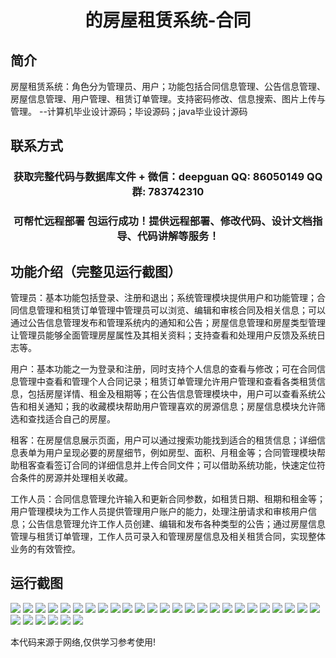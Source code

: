 <p><h1 align="center">的房屋租赁系统-合同</h1></p>

## 简介
房屋租赁系统：角色分为管理员、用户；功能包括合同信息管理、公告信息管理、房屋信息管理、用户管理、租赁订单管理。支持密码修改、信息搜索、图片上传与管理。    --计算机毕业设计源码；毕设源码；java毕业设计源码


## 联系方式
<p><h3 align="center">获取完整代码与数据库文件 + 微信：deepguan QQ: 86050149 QQ群: 783742310</h3></p>
<p><h3 align="center">可帮忙远程部署 包运行成功！提供远程部署、修改代码、设计文档指导、代码讲解等服务！</h3></p>

## 功能介绍（完整见运行截图）
管理员：基本功能包括登录、注册和退出；系统管理模块提供用户和功能管理；合同信息管理和租赁订单管理中管理员可以浏览、编辑和审核合同及相关信息；可以通过公告信息管理发布和管理系统内的通知和公告；房屋信息管理和房屋类型管理让管理员能够全面管理房屋属性及其相关资料；支持查看和处理用户反馈及系统日志等。

用户：基本功能之一为登录和注册，同时支持个人信息的查看与修改；可在合同信息管理中查看和管理个人合同记录；租赁订单管理允许用户管理和查看各类租赁信息，包括房屋详情、租金及租期等；在公告信息管理模块中，用户可以查看系统公告和相关通知；我的收藏模块帮助用户管理喜欢的房源信息；房屋信息模块允许筛选和查找适合自己的房屋。

租客：在房屋信息展示页面，用户可以通过搜索功能找到适合的租赁信息；详细信息表单为用户呈现必要的房屋细节，例如房型、面积、月租金等；合同管理模块帮助租客查看签订合同的详细信息并上传合同文件；可以借助系统功能，快速定位符合条件的房源并处理相关收藏。

工作人员：合同信息管理允许输入和更新合同参数，如租赁日期、租期和租金等；用户管理模块为工作人员提供管理用户账户的能力，处理注册请求和审核用户信息；公告信息管理允许工作人员创建、编辑和发布各种类型的公告；通过房屋信息管理与租赁订单管理，工作人员可录入和管理房屋信息及相关租赁合同，实现整体业务的有效管控。


## 运行截图
![](https://bs-1329754181.cos.ap-shanghai.myqcloud.com/ssm/HousingRentalSystemContract/img/001.jpg)
![](https://bs-1329754181.cos.ap-shanghai.myqcloud.com/ssm/HousingRentalSystemContract/img/002.jpg)
![](https://bs-1329754181.cos.ap-shanghai.myqcloud.com/ssm/HousingRentalSystemContract/img/003.jpg)
![](https://bs-1329754181.cos.ap-shanghai.myqcloud.com/ssm/HousingRentalSystemContract/img/004.jpg)
![](https://bs-1329754181.cos.ap-shanghai.myqcloud.com/ssm/HousingRentalSystemContract/img/005.jpg)
![](https://bs-1329754181.cos.ap-shanghai.myqcloud.com/ssm/HousingRentalSystemContract/img/006.jpg)
![](https://bs-1329754181.cos.ap-shanghai.myqcloud.com/ssm/HousingRentalSystemContract/img/007.jpg)
![](https://bs-1329754181.cos.ap-shanghai.myqcloud.com/ssm/HousingRentalSystemContract/img/008.jpg)
![](https://bs-1329754181.cos.ap-shanghai.myqcloud.com/ssm/HousingRentalSystemContract/img/009.jpg)
![](https://bs-1329754181.cos.ap-shanghai.myqcloud.com/ssm/HousingRentalSystemContract/img/010.jpg)
![](https://bs-1329754181.cos.ap-shanghai.myqcloud.com/ssm/HousingRentalSystemContract/img/011.jpg)
![](https://bs-1329754181.cos.ap-shanghai.myqcloud.com/ssm/HousingRentalSystemContract/img/012.jpg)
![](https://bs-1329754181.cos.ap-shanghai.myqcloud.com/ssm/HousingRentalSystemContract/img/013.jpg)
![](https://bs-1329754181.cos.ap-shanghai.myqcloud.com/ssm/HousingRentalSystemContract/img/014.jpg)
![](https://bs-1329754181.cos.ap-shanghai.myqcloud.com/ssm/HousingRentalSystemContract/img/015.jpg)
![](https://bs-1329754181.cos.ap-shanghai.myqcloud.com/ssm/HousingRentalSystemContract/img/016.jpg)
![](https://bs-1329754181.cos.ap-shanghai.myqcloud.com/ssm/HousingRentalSystemContract/img/017.jpg)
![](https://bs-1329754181.cos.ap-shanghai.myqcloud.com/ssm/HousingRentalSystemContract/img/018.jpg)
![](https://bs-1329754181.cos.ap-shanghai.myqcloud.com/ssm/HousingRentalSystemContract/img/019.jpg)
![](https://bs-1329754181.cos.ap-shanghai.myqcloud.com/ssm/HousingRentalSystemContract/img/020.jpg)
![](https://bs-1329754181.cos.ap-shanghai.myqcloud.com/ssm/HousingRentalSystemContract/img/021.jpg)
![](https://bs-1329754181.cos.ap-shanghai.myqcloud.com/ssm/HousingRentalSystemContract/img/022.jpg)
![](https://bs-1329754181.cos.ap-shanghai.myqcloud.com/ssm/HousingRentalSystemContract/img/023.jpg)
![](https://bs-1329754181.cos.ap-shanghai.myqcloud.com/ssm/HousingRentalSystemContract/img/024.jpg)
![](https://bs-1329754181.cos.ap-shanghai.myqcloud.com/ssm/HousingRentalSystemContract/img/025.jpg)
![](https://bs-1329754181.cos.ap-shanghai.myqcloud.com/ssm/HousingRentalSystemContract/img/026.jpg)
![](https://bs-1329754181.cos.ap-shanghai.myqcloud.com/ssm/HousingRentalSystemContract/img/027.jpg)
![](https://bs-1329754181.cos.ap-shanghai.myqcloud.com/ssm/HousingRentalSystemContract/img/028.jpg)
![](https://bs-1329754181.cos.ap-shanghai.myqcloud.com/ssm/HousingRentalSystemContract/img/029.jpg)
![](https://bs-1329754181.cos.ap-shanghai.myqcloud.com/ssm/HousingRentalSystemContract/img/030.jpg)
![](https://bs-1329754181.cos.ap-shanghai.myqcloud.com/ssm/HousingRentalSystemContract/img/031.jpg)

<p>本代码来源于网络,仅供学习参考使用!</p>
